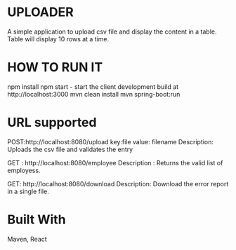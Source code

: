 UPLOADER
===========

A simple application to upload csv file and display the content in a table. Table will display 10 rows at a time.


HOW TO RUN IT
=============
npm install
npm start - start the client development build at http://localhost:3000
mvn clean install
mvn spring-boot:run


URL supported
=====
  POST:http://localhost:8080/upload
  key:file
  value: filename
  Description: Uploads the csv file and validates the entry
  
  GET : http://localhost:8080/employee
  Description : Returns the valid list of employess.
  
  GET: http://localhost:8080/download
  Description: Download the error report in a single file.

Built With
==========
Maven, React
